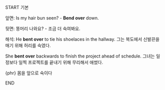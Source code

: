 START
기본

앞면:
Is my hair bun seen? - **Bend over** down.

뒷면:
똥머리 나와요? - 조금 더 숙여봐요.

해석:
He **bent over** to tie his shoelaces in the hallway.
그는 복도에서 신발끈을 매기 위해 허리를 숙였다.

She **bent over** backwards to finish the project ahead of schedule.
그녀는 일정보다 일찍 프로젝트를 끝내기 위해 무리해서 애썼다.

{phr} 몸을 앞으로 숙이다
<!--ID: 1742958085601-->
END
